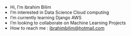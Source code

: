 - Hi, I’m ibrahim Bilim
- I’m interested in 
    Data Science
    Cloud computing
- I’m currently learning
    Django
    AWS  
- I’m looking to collaborate on Machine Learning Projects
- How to reach me : ibrahimbilim@hotmail.com

<!---
ibilim/ibilim is a ✨ special ✨ repository because its `README.md` (this file) appears on your GitHub profile.
You can click the Preview link to take a look at your changes.
--->
